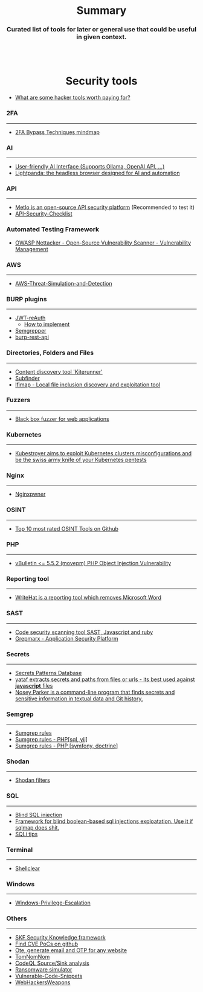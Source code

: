 # <div align="center">Summary </div>

### <div align="center">Curated list of tools for later or general use that could be useful in given context. </div>

<br>
<br>

# <div align="center">Security tools</div>

* [What are some hacker tools worth paying for?](https://twitter.com/intigriti/status/1589236194965069825)

### 2FA
___
* [2FA Bypass Techniques mindmap](https://www.mindmeister.com/1736437018/2fa-bypass-techniques?fullscreen=1)

### AI
---
* [User-friendly AI Interface (Supports Ollama, OpenAI API, ...)](https://github.com/open-webui/open-webui)
* [Lightpanda: the headless browser designed for AI and automation](https://github.com/lightpanda-io/browser)

### API
___
* [Metlo is an open-source API security platform](https://github.com/metlo-labs/metlo) (Recommended to test it)
* [API-Security-Checklist](https://github.com/shieldfy/API-Security-Checklist)

### Automated Testing Framework
* [OWASP Nettacker - Open-Source Vulnerability Scanner - Vulnerability Management](https://github.com/OWASP/Nettacker?utm_source=hivefive&utm_medium=email)

### AWS
___
* [AWS-Threat-Simulation-and-Detection](https://github.com/sbasu7241/AWS-Threat-Simulation-and-Detection)

### BURP plugins
___
* [JWT-reAuth](https://github.com/nccgroup/jwt-reauth/releases/)
  * [How to implement](https://research.nccgroup.com/2022/08/25/tool-release-jwt-reauth/)
* [Semgrepper](https://github.com/gand3lf/semgrepper?utm_source=hivefive&utm_medium=email)
* [burp-rest-api](https://github.com/vmware/burp-rest-api)

### Directories, Folders and Files
___
* [Content discovery tool 'Kiterunner'](https://github.com/assetnote/kiterunner)
* [Subfinder](https://github.com/projectdiscovery/subfinder)
* [lfimap - Local file inclusion discovery and exploitation tool](https://github.com/hansmach1ne/lfimap)

### Fuzzers
___
* [Black box fuzzer for web applications](https://github.com/Brum3ns/firefly)

### Kubernetes
___
* [Kubestroyer aims to exploit Kubernetes clusters misconfigurations and be the swiss army knife of your Kubernetes pentests
](https://github.com/Rolix44/Kubestroyer)

### Nginx
___
* [Nginxpwner](https://github.com/stark0de/nginxpwner)

### OSINT
___
* [Top 10 most rated OSINT Tools on Github](https://medium.com/@CyberGuyknows/top-10-most-rated-osint-tools-on-github-ec77995b8604)

### PHP
___
* [vBulletin <= 5.5.2 (movepm) PHP Object Injection Vulnerability](https://karmainsecurity.com/pocs/vbulletin-movepm-poi.php)

### Reporting tool
___
* [WriteHat is a reporting tool which removes Microsoft Word](https://github.com/blacklanternsecurity/writehat)

### SAST
___
* [Code security scanning tool SAST, Javascript and ruby](https://github.com/Bearer/bearer)
* [Grepmarx - Application Security Platform](https://github.com/Orange-Cyberdefense/grepmarx?utm_source=hivefive&utm_medium=email)

### Secrets 
___
* [Secrets Patterns Database](https://github.com/mazen160/secrets-patterns-db)
* [yataf extracts secrets and paths from files or urls - its best used against **javascript** files](https://github.com/Damian89/yataf)
* [Nosey Parker is a command-line program that finds secrets and sensitive information in textual data and Git history.](https://github.com/praetorian-inc/noseyparker)

### Semgrep
___
* [Sumgrep rules](https://github.com/returntocorp/semgrep-rules)
* [Sumgrep rules - PHP[sql, yii]](https://github.com/federicodotta/semgrep-rules)
* [Sumgrep rules - PHP [symfony, doctrine]](https://github.com/returntocorp/semgrep-rules/tree/develop/php)

### Shodan
___
* [Shodan filters](https://github.com/JavierOlmedo/shodan-filters)

### SQL
___
* [Blind SQL injection](https://github.com/CiscoCXSecurity/bbqsql)
* [Framework for blind boolean-based sql injections exploatation. Use it if sqlmap does shit.](https://github.com/sorokinpf/sqli_blinder?utm_source=hivefive&utm_medium=email)
* [SQLi tips](sqli-tips)

### Terminal
___
* [Shellclear](https://github.com/rusty-ferris-club/shellclear)

### Windows
___
* [Windows-Privilege-Escalation](https://github.com/Ignitetechnologies/Windows-Privilege-Escalation)

### Others
___
* [SKF Security Knowledge framework](https://github.com/blabla1337/skf-flask)
* [Find CVE PoCs on github](https://github.com/trickest/find-gh-poc)
* [Ote, generate email and OTP for any website](https://github.com/s0md3v/ote)
* [TomNomNom](https://github.com/tomnomnom)
* [CodeQL Source/Sink analysis](https://codeql.github.com/)
* [Ransomware simulator](https://github.com/NextronSystems/ransomware-simulator)
* [Vulnerable-Code-Snippets](https://github.com/snoopysecurity/Vulnerable-Code-Snippets)
* [WebHackersWeapons](https://github.com/hahwul/WebHackersWeapons)

